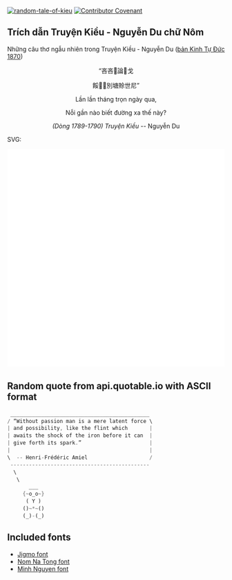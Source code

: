 [![random-tale-of-kieu](https://github.com/huuquyet/random-tale-of-kieu/actions/workflows/random-tale-of-kieu.yml/badge.svg)](https://github.com/huuquyet/random-tale-of-kieu/actions/workflows/random-tale-of-kieu.yml)
[![Contributor Covenant](https://img.shields.io/badge/Contributor%20Covenant-2.1-4baaaa.svg)](.github/CODE_OF_CONDUCT.md "Contributor Covenant 2.1")

## Trích dẫn Truyện Kiều - Nguyễn Du chữ Nôm

Những câu thơ ngẫu nhiên trong Truyện Kiều - Nguyễn Du ([bản Kinh Tự Đức 1870](https://vi.wikisource.org/wiki/Truy%E1%BB%87n_Ki%E1%BB%81u_(b%E1%BA%A3n_Kinh_T%E1%BB%B1_%C4%90%E1%BB%A9c_1870)))

<div align="center">
<!-- START_KIEU -->
      <p class="nom">“吝吝𣎃論𣈜戈</p>
      <p class="nom">餒𧵆󰅹別塘賒世尼”</p>
      <p class="quocngu">Lần lần tháng trọn ngày qua,</p>
      <p class="quocngu">Nỗi gần nào biết đường xa thế này?</p>
      <p class="author"><i>(Dòng 1789-1790) Truyện Kiều</i> -- Nguyễn Du</p>
<!-- END_KIEU -->
</div>

SVG:

<div align="center">
  <img src="./assets/random-kieu.svg" alt="The Tale of Kieu - Nguyen Du">
</div>

## Random quote from api.quotable.io with ASCII format

<!-- START_QUOTE -->
```rust
 _____________________________________________
/ “Without passion man is a mere latent force \
| and possibility, like the flint which       |
| awaits the shock of the iron before it can  |
| give forth its spark.”                      |
|                                             |
\  -- Henri-Frédéric Amiel                    /
 ---------------------------------------------
  \
   \
       ___  
     {~o_o~}
      ( Y )
     ()~*~()   
     (_)-(_)   
```
<!-- END_QUOTE -->

## Included fonts

- [Jigmo font](https://github.com/kamichikoichi/jigmo)
- [Nom Na Tong font](https://github.com/nomfoundation/font)
- [Minh Nguyen font](https://github.com/TKYKmori/Minh-Nguyen)
